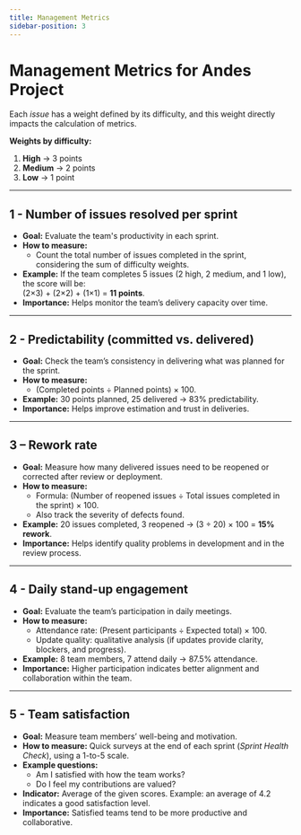 ```yaml
---
title: Management Metrics
sidebar-position: 3
---
```


# Management Metrics for Andes Project

Each *issue* has a weight defined by its difficulty, and this weight directly impacts the calculation of metrics.  

**Weights by difficulty:**
1. **High** → 3 points  
2. **Medium** → 2 points  
3. **Low** → 1 point  

---

## 1 - Number of issues resolved per sprint
- **Goal:** Evaluate the team's productivity in each sprint.  
- **How to measure:**  
  - Count the total number of issues completed in the sprint, considering the sum of difficulty weights.  
- **Example:** If the team completes 5 issues (2 high, 2 medium, and 1 low), the score will be:  
  (2×3) + (2×2) + (1×1) = **11 points**.  
- **Importance:** Helps monitor the team’s delivery capacity over time.

---

## 2 - Predictability (committed vs. delivered)
- **Goal:** Check the team’s consistency in delivering what was planned for the sprint.  
- **How to measure:**  
  - (Completed points ÷ Planned points) × 100.  
- **Example:** 30 points planned, 25 delivered → 83% predictability.  
- **Importance:** Helps improve estimation and trust in deliveries.

---

## 3 – Rework rate
- **Goal:** Measure how many delivered issues need to be reopened or corrected after review or deployment.  
- **How to measure:**  
  - Formula: (Number of reopened issues ÷ Total issues completed in the sprint) × 100.  
  - Also track the severity of defects found.  
- **Example:** 20 issues completed, 3 reopened → (3 ÷ 20) × 100 = **15% rework**.  
- **Importance:** Helps identify quality problems in development and in the review process.  

---

## 4 - Daily stand-up engagement
- **Goal:** Evaluate the team’s participation in daily meetings.  
- **How to measure:**  
  - Attendance rate: (Present participants ÷ Expected total) × 100.  
  - Update quality: qualitative analysis (if updates provide clarity, blockers, and progress).  
- **Example:** 8 team members, 7 attend daily → 87.5% attendance.  
- **Importance:** Higher participation indicates better alignment and collaboration within the team.  

---

## 5 - Team satisfaction
- **Goal:** Measure team members’ well-being and motivation.  
- **How to measure:** Quick surveys at the end of each sprint (*Sprint Health Check*), using a 1-to-5 scale.  
- **Example questions:**  
  - Am I satisfied with how the team works?  
  - Do I feel my contributions are valued?  
- **Indicator:** Average of the given scores. Example: an average of 4.2 indicates a good satisfaction level.  
- **Importance:** Satisfied teams tend to be more productive and collaborative.  
